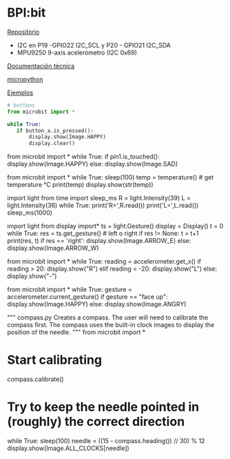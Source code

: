# BPI:bit

[Repositorio](https://github.com/BPI-STEAM/BPI-BIT-MicroPythonBPI:Bit)


* I2C en P19 -GPIO22 I2C_SCL	y P20 -	GPIO21	I2C_SDA
* MPU9250 9-axis acelerómetro (I2C 0x69)


[Documentación técnica](https://wiki.banana-pi.org/BPI-Bit)

[micropython](https://wiki.banana-pi.org/BPI:bit_for_MicroPython)


[Ejemplos](https://wiki.banana-pi.org/1._Panel_scrolling_text)

```python
# buttons
from microbit import *

while True:
   if button_a.is_pressed():
       display.show(Image.HAPPY)
       display.clear()
```

from microbit import *
while True:
   if pin1.is_touched():
       display.show(Image.HAPPY)
   else:
       display.show(Image.SAD)


from microbit import *
while True:
   sleep(100)
   temp = temperature() # get temperature ℃
   print(temp)
   display.show(str(temp))

import light
from time import sleep_ms
R = light.Intensity(39)
L = light.Intensity(36)
while True:
   print('R=',R.read())
   print('L=',L.read())
   sleep_ms(1000)


import light
from display import*
ts = light.Gesture()
display = Display()
t = 0
while True:
   res = ts.get_gesture() # left o right
   if res != None:
       t = t+1
       print(res, t)
       if res == 'right':
           display.show(Image.ARROW_E)
       else:
           display.show(Image.ARROW_W)

from microbit import *
while True:
   reading = accelerometer.get_x()
   if reading > 20:
       display.show("R")
   elif reading < -20:
       display.show("L")
   else:
       display.show("-")

from microbit import *
while True:
   gesture = accelerometer.current_gesture()
   if gesture == "face up":
       display.show(Image.HAPPY)
   else:
       display.show(Image.ANGRY)

"""
  compass.py
   Creates a compass.
   The user will need to calibrate the compass first. The compass uses the
   built-in clock images to display the position of the needle.
"""
from microbit import *
# Start calibrating
compass.calibrate()
# Try to keep the needle pointed in (roughly) the correct direction
while True:
   sleep(100)
   needle = ((15 - compass.heading()) // 30) % 12
   display.show(Image.ALL_CLOCKS[needle])